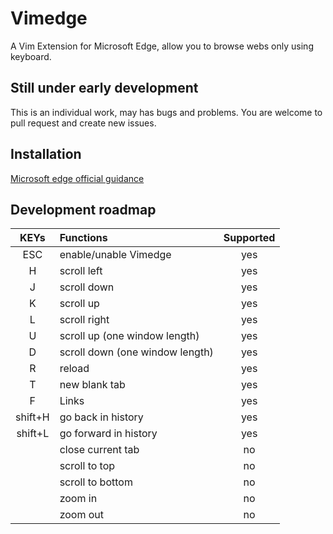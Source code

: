 # Vimedge
A Vim Extension for Microsoft Edge, allow you to browse webs only using keyboard.
## Still under early development
This is an individual work, may has bugs and problems.
You are welcome to pull request and create new issues.
## Installation
[Microsoft edge official guidance](https://docs.microsoft.com/en-us/microsoft-edge/extensions/guides/adding-and-removing-extensions)
## Development roadmap
| KEYs    | Functions                       | Supported |
| :-----: | :------------------------------ | :-------: |
| ESC     | enable/unable Vimedge           | yes       |
| H       | scroll left                     | yes       |
| J       | scroll down                     | yes       |
| K       | scroll up                       | yes       |
| L       | scroll right                    | yes       |
| U       | scroll up (one window length)   | yes       |
| D       | scroll down (one window length) | yes       |
| R       | reload                          | yes       |
| T       | new blank tab                   | yes       |
| F       | Links                           | yes       |
| shift+H | go back in history              | yes       |
| shift+L | go forward in history           | yes       |
|         | close current tab               | no        |
|         | scroll to top                   | no        |
|         | scroll to bottom                | no        |
|         | zoom in                         | no        |
|         | zoom out                        | no        |

